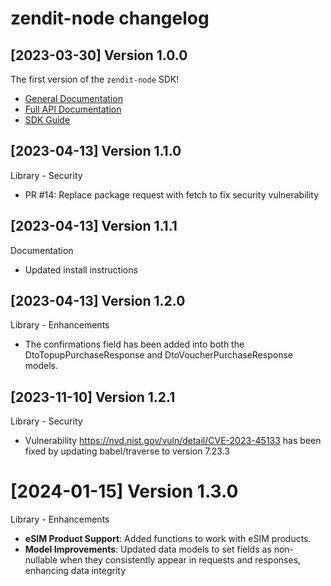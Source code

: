 zendit-node changelog
=====================

[2023-03-30] Version 1.0.0
--------------------------------
The first version of the `zendit-node` SDK!

- [General Documentation](https://developers.zendit.io)
- [Full API Documentation](https://developers.zendit.io/api)
- [SDK Guide](SDK-GUIDE.md)

[2023-04-13] Version 1.1.0
--------------------------------

Library - Security

- PR #14: Replace package request with fetch to fix security vulnerability

[2023-04-13] Version 1.1.1
--------------------------------

Documentation 

- Updated install instructions


[2023-04-13] Version 1.2.0
--------------------------------

Library - Enhancements 

- The confirmations field has been added into both the DtoTopupPurchaseResponse and DtoVoucherPurchaseResponse models.

[2023-11-10] Version 1.2.1
--------------------------------

Library - Security 

- Vulnerability https://nvd.nist.gov/vuln/detail/CVE-2023-45133 has been fixed by updating babel/traverse to version 7.23.3

# [2024-01-15] Version 1.3.0

Library - Enhancements

- **eSIM Product Support**: Added functions to work with eSIM products.
- **Model Improvements**: Updated data models to set fields as non-nullable when they consistently appear in requests and responses, enhancing data integrity
